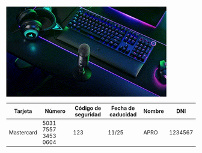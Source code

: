 [![Preview](client/public/intro.gif)](https://vimeo.com/795225619)

| Tarjeta     | Número                | Código de seguridad | Fecha de caducidad | Nombre |    DNI    |
| ----------- | --------------------- | ------------------- | ------------------ | ------ | --------- |
| Mastercard  | 5031 7557 3453 0604   | 123                 | 11/25              |  APRO  | 1234567   |
